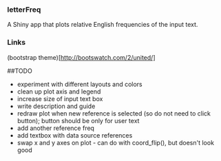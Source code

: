 ### letterFreq

A Shiny app that plots relative English frequencies of the input text.



### Links

(bootstrap theme)[http://bootswatch.com/2/united/]


##TODO

- experiment with different layouts and colors
- clean up plot axis and legend
- increase size of input text box
- write description and guide
- redraw plot when new reference is selected (so do not need to click button); button should be only for user text
- add another reference freq
- add textbox with data source references
- swap x and y axes on plot - can do with coord_flip(), but doesn't look good